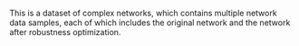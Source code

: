 This is a dataset of complex networks, which contains multiple network data samples, each of which includes the original
network and the network after robustness optimization.
